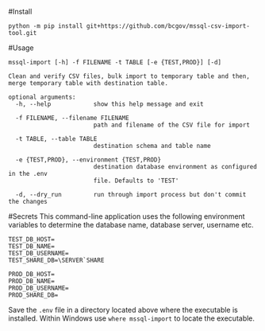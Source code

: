 #Install

`python -m pip install git+https://github.com/bcgov/mssql-csv-import-tool.git`


#Usage
```
mssql-import [-h] -f FILENAME -t TABLE [-e {TEST,PROD}] [-d]

Clean and verify CSV files, bulk import to temporary table and then, 
merge temporary table with destination table.

optional arguments:
  -h, --help            show this help message and exit

  -f FILENAME, --filename FILENAME
                        path and filename of the CSV file for import
                        
  -t TABLE, --table TABLE
                        destination schema and table name
                        
  -e {TEST,PROD}, --environment {TEST,PROD}
                        destination database environment as configured in the .env
                        file. Defaults to 'TEST'
                        
  -d, --dry_run         run through import process but don't commit the changes

```

#Secrets
This command-line application uses the following environment variables
to determine the database name, database server, username etc. 

```
TEST_DB_HOST=
TEST_DB_NAME=
TEST_DB_USERNAME=
TEST_SHARE_DB=\SERVER`SHARE

PROD_DB_HOST=
PROD_DB_NAME=
PROD_DB_USERNAME=
PROD_SHARE_DB=
```

Save the
`.env` file in a directory located above where the executable is installed. 
Within Windows use `where mssql-import` to locate the executable.